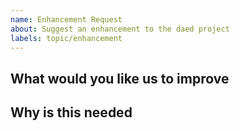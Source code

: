 ```yaml
---
name: Enhancement Request
about: Suggest an enhancement to the daed project
labels: topic/enhancement
---
```


<!-- Please only use this template for submitting enhancement requests -->

## What would you like us to improve

## Why is this needed
